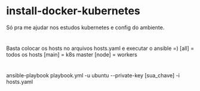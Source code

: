# install-docker-kubernetes
Só pra me ajudar nos estudos kubernetes e config do ambiente.

#
Basta colocar os hosts no arquivos hosts.yaml e executar o ansible =)
[all] =  todos os hosts
[main] = k8s master
[node] = workers

#
ansible-playbook playbook.yml -u ubuntu --private-key [sua_chave] -i hosts.yaml
